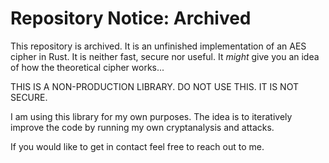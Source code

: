# Repository Notice: Archived

This repository is archived. It is an unfinished implementation of an AES cipher in Rust. It is neither fast, secure nor useful. It *might* give you an idea of how the theoretical cipher works...

THIS IS A NON-PRODUCTION LIBRARY. DO NOT USE THIS. IT IS NOT SECURE.

I am using this library for my own purposes. The idea is to iteratively improve the code by running my own cryptanalysis and attacks.

If you would like to get in contact feel free to reach out to me.
